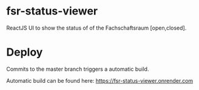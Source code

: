  # fsr-status-viewer
 ReactJS UI to show the status of of the Fachschaftsraum [open,closed].

# Deploy

Commits to the master branch triggers a automatic build.

Automatic build can be found here: https://fsr-status-viewer.onrender.com
